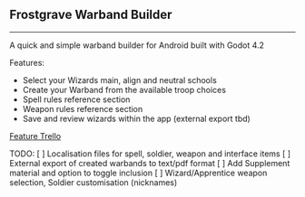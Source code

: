 ## Frostgrave Warband Builder
---

A quick and simple warband builder for Android built with Godot 4.2

Features:
 * Select your Wizards main, align and neutral schools
 * Create your Warband from the available troop choices
 * Spell rules reference section
 * Weapon rules reference section
 * Save and review wizards within the app (external export tbd)

[Feature Trello](https://trello.com/b/ku0Obg8B/frostgrave-warband-app-godot)

TODO:
[ ] Localisation files for spell, soldier, weapon and interface items
[ ] External export of created warbands to text/pdf format
[ ] Add Supplement material and option to toggle inclusion
[ ] Wizard/Apprentice weapon selection, Soldier customisation (nicknames)
